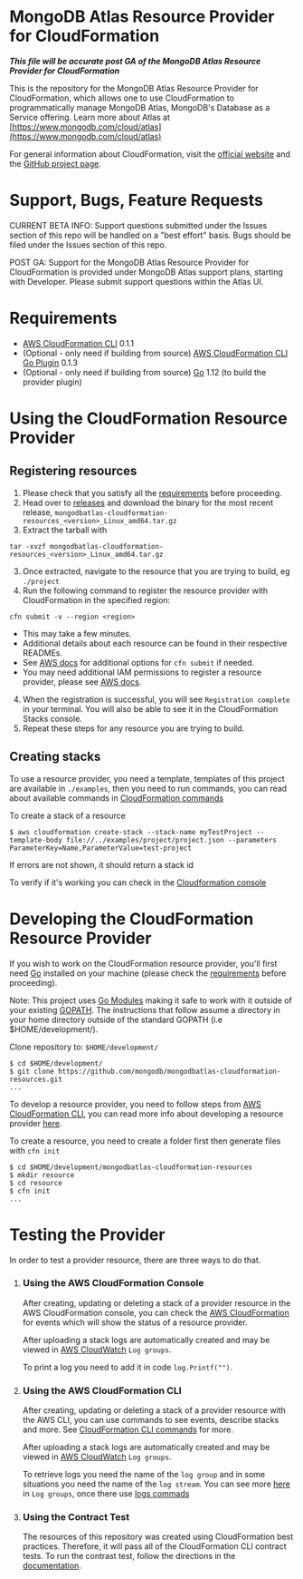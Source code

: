 # MongoDB Atlas Resource Provider for CloudFormation

***This file will be accurate post GA of the MongoDB Atlas Resource Provider for CloudFormation***

This is the repository for the MongoDB Atlas Resource Provider for CloudFormation, which allows one to use CloudFormation to programmatically manage MongoDB Atlas, MongoDB's Database as a Service offering.
Learn more about Atlas at  [https://www.mongodb.com/cloud/atlas](https://www.mongodb.com/cloud/atlas)

For general information about CloudFormation, visit the [official website](https://aws.amazon.com/cloudformation) and the [GitHub project page](https://github.com/aws-cloudformation/).

# Support, Bugs, Feature Requests

CURRENT BETA INFO: Support questions submitted under the Issues section of this repo will be handled on a "best effort" basis.
Bugs should be filed under the Issues section of this repo.

POST GA: Support for the MongoDB Atlas Resource Provider for CloudFormation is provided under MongoDB Atlas support plans, starting with Developer. Please submit support questions within the Atlas UI. 

# Requirements

- [AWS CloudFormation CLI](https://github.com/aws-cloudformation/cloudformation-cli) 0.1.1
- (Optional - only need if building from source) [AWS CloudFormation CLI Go Plugin](https://github.com/aws-cloudformation/cloudformation-cli-go-plugin/) 0.1.3
- (Optional - only need if building from source) [Go](https://golang.org/doc/install) 1.12 (to build the provider plugin)

# Using the CloudFormation Resource Provider

## Registering resources 
1. Please check that you satisfy all the [requirements](#Requirements) before proceeding.
2. Head over to [releases](https://github.com/mongodb/mongodbatlas-cloudformation-resources/releases) and download the binary for the most recent release, `mongodbatlas-cloudformation-resources_<version>_Linux_amd64.tar.gz`
3. Extract the tarball with
```
tar -xvzf mongodbatlas-cloudformation-resources_<version>_Linux_amd64.tar.gz
```
3. Once extracted, navigate to the resource that you are trying to build, eg `./project`
4. Run the following command to register the resource provider with CloudFormation in the specified region: 
  ```
  cfn submit -v --region <region>
  ```
  - This may take a few minutes.
  - Additional details about each resource can be found in their respective READMEs.
  - See [AWS docs](https://docs.aws.amazon.com/cloudformation-cli/latest/userguide/resource-type-cli-submit.html) for additional options for `cfn submit` if needed.
  - You may need additional IAM permissions to register a resource provider, please see [AWS docs](https://docs.aws.amazon.com/AWSCloudFormation/latest/UserGuide/registry.html#registry-register-permissions). 
4. When the registration is successful, you will see `Registration complete` in your terminal. You will also be able to see it in the CloudFormation Stacks console.
5. Repeat these steps for any resource you are trying to build.

## Creating stacks
To use a resource provider, you need a template, templates of this project are available in `./examples`, then you need to run commands, you can read about available commands in [CloudFormation commands](https://docs.aws.amazon.com/cli/latest/reference/cloudformation/index.html)

To create a stack of a resource
```
$ aws cloudformation create-stack --stack-name myTestProject --template-body file://../examples/project/project.json --parameters ParameterKey=Name,ParameterValue=test-project
```
If errors are not shown, it should return a stack id

To verify if it's working you can check in the [Cloudformation console](https://console.aws.amazon.com/cloudformation)

# Developing the CloudFormation Resource Provider

If you wish to work on the CloudFormation resource provider, you'll first need [Go](https://golang.org/doc/install) installed on your machine (please check the [requirements](#Requirements) before proceeding).

Note: This project uses [Go Modules](https://blog.golang.org/using-go-modules) making it safe to work with it outside of your existing [GOPATH](https://golang.org/doc/code.html#GOPATH). The instructions that follow assume a directory in your home directory outside of the standard GOPATH (i.e $HOME/development/).

Clone repository to: `$HOME/development/`

```
$ cd $HOME/development/
$ git clone https://github.com/mongodb/mongodbatlas-cloudformation-resources.git
...
```

To develop a resource provider, you need to follow steps from [AWS CloudFormation CLI](https://github.com/aws-cloudformation/cloudformation-cli), you can read more info about developing a resource provider [here](https://docs.aws.amazon.com/cloudformation-cli/latest/userguide/what-is-cloudformation-cli.html).

To create a resource, you need to create a folder first then generate files with `cfn init`

```
$ cd $HOME/development/mongodbatlas-cloudformation-resources
$ mkdir resource
$ cd resource
$ cfn init
...
```

# Testing the Provider

In order to test a provider resource, there are three ways to do that.

1. ### Using the AWS CloudFormation Console

   After creating, updating or deleting a stack of a provider resource in the AWS CloudFormation console, you can check the [AWS CloudFormation](https://console.aws.amazon.com/cloudformation) for events which will show the status of a resource provider.

   After uploading a stack logs are automatically created and may be viewed in [AWS CloudWatch](https://console.aws.amazon.com/cloudwatch) `Log groups`.

   To print a log you need to add it in code `log.Printf("")`.

2.  ### Using the AWS CloudFormation CLI

    After creating, updating or deleting a stack of a provider resource with the AWS CLI, you can use commands to see events, describe stacks and more. See [CloudFormation CLI commands](https://docs.aws.amazon.com/cli/latest/reference/cloudformation/index.html) for more.

    After uploading a stack logs are automatically created and may be viewed in [AWS CloudWatch](https://aws.amazon.com/cloudwatch/) `Log groups`.

    To retrieve logs you need the name of the `log group` and in some situations you need the name of the `log stream`. You can see more [here](https://aws.amazon.com/cloudwatch/) in `Log groups`, once there use [logs commads](https://docs.aws.amazon.com/cli/latest/reference/logs/index.html)


3.  ### Using the Contract Test

    The resources of this repository was created using CloudFormation best practices. Therefore, it will pass all of the CloudFormation CLI contract tests.
    To run the contrast test, follow the directions in the
    [documentation](https://docs.aws.amazon.com/cloudformation-cli/latest/userguide/resource-type-cli-test.html).

